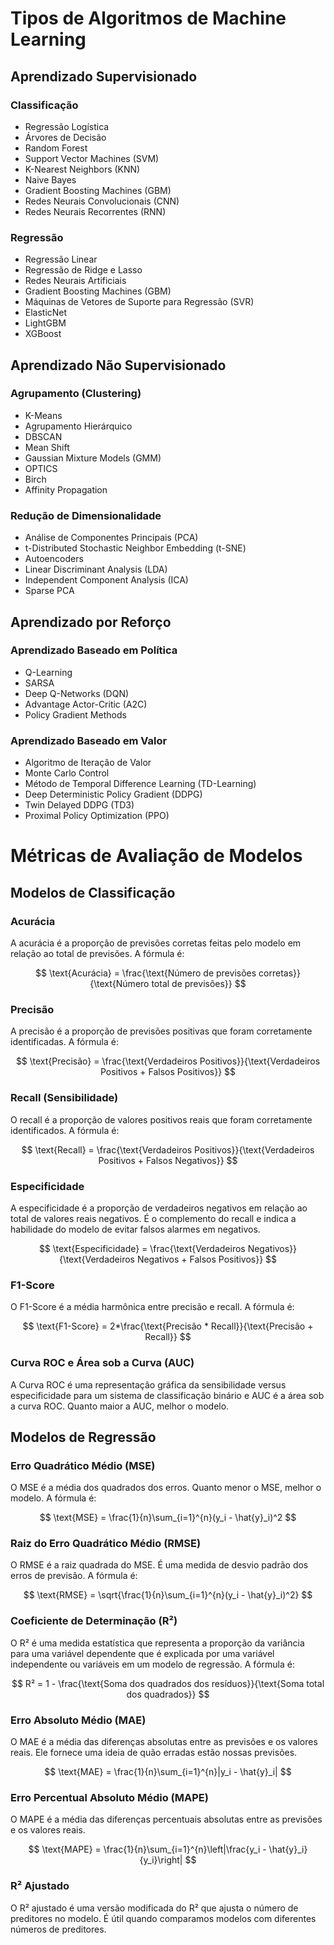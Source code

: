# Tipos de Algoritmos de Machine Learning

## Aprendizado Supervisionado

### Classificação
- Regressão Logística
- Árvores de Decisão
- Random Forest
- Support Vector Machines (SVM)
- K-Nearest Neighbors (KNN)
- Naive Bayes
- Gradient Boosting Machines (GBM)
- Redes Neurais Convolucionais (CNN)
- Redes Neurais Recorrentes (RNN)

### Regressão
- Regressão Linear
- Regressão de Ridge e Lasso
- Redes Neurais Artificiais
- Gradient Boosting Machines (GBM)
- Máquinas de Vetores de Suporte para Regressão (SVR)
- ElasticNet
- LightGBM
- XGBoost

## Aprendizado Não Supervisionado

### Agrupamento (Clustering)
- K-Means
- Agrupamento Hierárquico
- DBSCAN
- Mean Shift
- Gaussian Mixture Models (GMM)
- OPTICS
- Birch
- Affinity Propagation

### Redução de Dimensionalidade
- Análise de Componentes Principais (PCA)
- t-Distributed Stochastic Neighbor Embedding (t-SNE)
- Autoencoders
- Linear Discriminant Analysis (LDA)
- Independent Component Analysis (ICA)
- Sparse PCA

## Aprendizado por Reforço

### Aprendizado Baseado em Política
- Q-Learning
- SARSA
- Deep Q-Networks (DQN)
- Advantage Actor-Critic (A2C)
- Policy Gradient Methods

### Aprendizado Baseado em Valor
- Algoritmo de Iteração de Valor
- Monte Carlo Control
- Método de Temporal Difference Learning (TD-Learning)
- Deep Deterministic Policy Gradient (DDPG)
- Twin Delayed DDPG (TD3)
- Proximal Policy Optimization (PPO)



# Métricas de Avaliação de Modelos

## Modelos de Classificação

### Acurácia
A acurácia é a proporção de previsões corretas feitas pelo modelo em relação ao total de previsões. A fórmula é:

$$
\text{Acurácia} = \frac{\text{Número de previsões corretas}}{\text{Número total de previsões}}
$$

### Precisão
A precisão é a proporção de previsões positivas que foram corretamente identificadas. A fórmula é:

$$
\text{Precisão} = \frac{\text{Verdadeiros Positivos}}{\text{Verdadeiros Positivos + Falsos Positivos}}
$$

### Recall (Sensibilidade)
O recall é a proporção de valores positivos reais que foram corretamente identificados. A fórmula é:

$$
\text{Recall} = \frac{\text{Verdadeiros Positivos}}{\text{Verdadeiros Positivos + Falsos Negativos}}
$$

### Especificidade
A especificidade é a proporção de verdadeiros negativos em relação ao total de valores reais negativos. É o complemento do recall e indica a habilidade do modelo de evitar falsos alarmes em negativos.

$$
\text{Especificidade} = \frac{\text{Verdadeiros Negativos}}{\text{Verdadeiros Negativos + Falsos Positivos}}
$$

### F1-Score
O F1-Score é a média harmônica entre precisão e recall. A fórmula é:

$$
\text{F1-Score} = 2*\frac{\text{Precisão * Recall}}{\text{Precisão + Recall}}
$$

### Curva ROC e Área sob a Curva (AUC)
A Curva ROC é uma representação gráfica da sensibilidade versus especificidade para um sistema de classificação binário e AUC é a área sob a curva ROC. Quanto maior a AUC, melhor o modelo.

## Modelos de Regressão

### Erro Quadrático Médio (MSE)
O MSE é a média dos quadrados dos erros. Quanto menor o MSE, melhor o modelo. A fórmula é:

$$
\text{MSE} = \frac{1}{n}\sum_{i=1}^{n}(y_i - \hat{y}_i)^2
$$

### Raiz do Erro Quadrático Médio (RMSE)
O RMSE é a raiz quadrada do MSE. É uma medida de desvio padrão dos erros de previsão. A fórmula é:

$$
\text{RMSE} = \sqrt{\frac{1}{n}\sum_{i=1}^{n}(y_i - \hat{y}_i)^2}
$$

### Coeficiente de Determinação (R²)
O R² é uma medida estatística que representa a proporção da variância para uma variável dependente que é explicada por uma variável independente ou variáveis em um modelo de regressão. A fórmula é:

$$
R² = 1 - \frac{\text{Soma dos quadrados dos resíduos}}{\text{Soma total dos quadrados}}
$$

### Erro Absoluto Médio (MAE)
O MAE é a média das diferenças absolutas entre as previsões e os valores reais. Ele fornece uma ideia de quão erradas estão nossas previsões.

$$
\text{MAE} = \frac{1}{n}\sum_{i=1}^{n}|y_i - \hat{y}_i|
$$

### Erro Percentual Absoluto Médio (MAPE)
O MAPE é a média das diferenças percentuais absolutas entre as previsões e os valores reais.

$$
\text{MAPE} = \frac{1}{n}\sum_{i=1}^{n}\left|\frac{y_i - \hat{y}_i}{y_i}\right|
$$

### R² Ajustado
O R² ajustado é uma versão modificada do R² que ajusta o número de preditores no modelo. É útil quando comparamos modelos com diferentes números de preditores.
